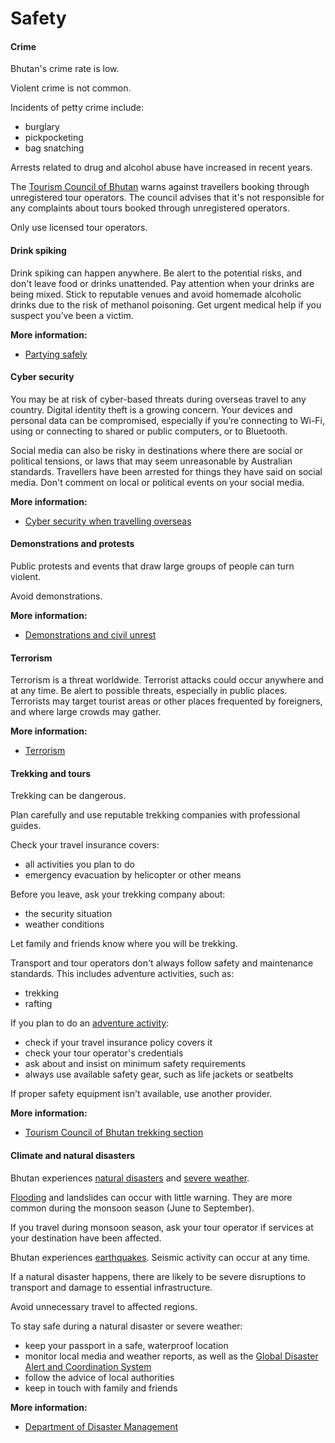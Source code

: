 # Safety

#### Crime

Bhutan's crime rate is low.

Violent crime is not common.

Incidents of petty crime include:

* burglary
* pickpocketing
* bag snatching

Arrests related to drug and alcohol abuse have increased in recent years.

The [Tourism Council of Bhutan](http://www.tourism.gov.bt/) warns against travellers booking through unregistered tour operators. The council advises that it's not responsible for any complaints about tours booked through unregistered operators.

Only use licensed tour operators.

#### Drink spiking

Drink spiking can happen anywhere. Be alert to the potential risks, and don't leave food or drinks unattended. Pay attention when your drinks are being mixed. Stick to reputable venues and avoid homemade alcoholic drinks due to the risk of methanol poisoning. Get urgent medical help if you suspect you’ve been a victim.

**More information:**

* [Partying safely](/before-you-go/safety/partying "Partying safely")

#### Cyber security

You may be at risk of cyber-based threats during overseas travel to any country. Digital identity theft is a growing concern. Your devices and personal data can be compromised, especially if you’re connecting to Wi-Fi, using or connecting to shared or public computers, or to Bluetooth.

Social media can also be risky in destinations where there are social or political tensions, or laws that may seem unreasonable by Australian standards. Travellers have been arrested for things they have said on social media. Don't comment on local or political events on your social media.

**More information:**

* [Cyber security when travelling overseas](/before-you-go/staying-safe/cyber-security "Cyber security when travelling overseas")

#### Demonstrations and protests

Public protests and events that draw large groups of people can turn violent.

Avoid demonstrations.

**More information:**

* [Demonstrations and civil unrest](/before-you-go/safety/protests-civil-unrest "Protests and civil unrest")

#### Terrorism

Terrorism is a threat worldwide. Terrorist attacks could occur anywhere and at any time. Be alert to possible threats, especially in public places. Terrorists may target tourist areas or other places frequented by foreigners, and where large crowds may gather.

**More information:**

* [Terrorism](/before-you-go/safety/terrorism "Terrorism")

#### Trekking and tours

Trekking can be dangerous.

Plan carefully and use reputable trekking companies with professional guides.

Check your travel insurance covers:

* all activities you plan to do
* emergency evacuation by helicopter or other means

Before you leave, ask your trekking company about:

* the security situation
* weather conditions

Let family and friends know where you will be trekking.

Transport and tour operators don't always follow safety and maintenance standards. This includes adventure activities, such as:

* trekking
* rafting

If you plan to do an [adventure activity](/before-you-go/activities/adventure "Going overseas for sports and adventure"):

* check if your travel insurance policy covers it
* check your tour operator's credentials
* ask about and insist on minimum safety requirements
* always use available safety gear, such as life jackets or seatbelts

If proper safety equipment isn't available, use another provider.

**More information:**

* [Tourism Council of Bhutan trekking section](https://www.bhutan.travel/activities/treks/list)

#### Climate and natural disasters

Bhutan experiences [natural disasters](/before-you-go/safety/natural-disasters "Staying safe when there's a natural disaster") and [severe weather](/while-youre-away/crisis-or-emergency/severe-weather-incident "There's a severe weather incident").

[Flooding](/before-you-go/safety/natural-disasters "Staying safe when there's a natural disaster") and landslides can occur with little warning. They are more common during the monsoon season (June to September).

If you travel during monsoon season, ask your tour operator if services at your destination have been affected.

Bhutan experiences [earthquakes](/node/345). Seismic activity can occur at any time.

If a natural disaster happens, there are likely to be severe disruptions to transport and damage to essential infrastructure.

Avoid unnecessary travel to affected regions.

To stay safe during a natural disaster or severe weather:

* keep your passport in a safe, waterproof location
* monitor local media and weather reports, as well as the [Global Disaster Alert and Coordination System](http://gdacs.org/)
* follow the advice of local authorities
* keep in touch with family and friends

**More information:**

* [Department of Disaster Management](http://www.ddm.gov.bt/)